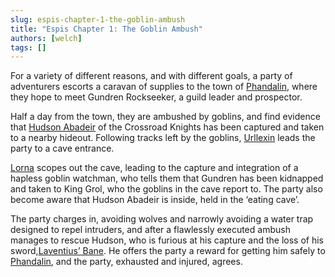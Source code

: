 ```yaml
---
slug: espis-chapter-1-the-goblin-ambush
title: "Espis Chapter 1: The Goblin Ambush"
authors: [welch]
tags: []
---
```


For a variety of different reasons, and with different goals, a party of adventurers escorts a caravan of supplies to the town of [Phandalin](/wikis/phandalin), where they hope to meet Gundren Rockseeker, a  guild leader and prospector.

<!--truncate-->
 
Half a day from the town, they are ambushed by goblins, and find evidence that [Hudson Abadeir](/characters/hudson) of the Crossroad Knights has been captured and taken to a nearby hideout. Following tracks left by the goblins, [Urllexin](/characters/urllexin) leads the party to a cave entrance.
 
[Lorna](/characters/lorna) scopes out the cave, leading to the capture and integration of a hapless goblin watchman, who tells them that Gundren has been kidnapped and taken to King Grol, who the goblins in the cave report to. The party also become aware that Hudson Abadeir is inside, held in the ‘eating cave’.
 
The party charges in, avoiding wolves and narrowly avoiding a water trap designed to repel intruders, and after a flawlessly executed ambush manages to rescue Hudson, who is furious at his capture and the loss of his sword,[Laventius’ Bane](/wikis/laventius-bane). He offers the party a reward for getting him safely to [Phandalin](/wikis/phandalin), and the party, exhausted and injured, agrees.